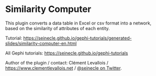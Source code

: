 # Similarity Computer

This plugin converts a data table in Excel or csv format into a network, based on the similarity of attributes of each entity.

Tutorial: https://seinecle.github.io/gephi-tutorials/generated-slides/similarity-computer-en.html

All Gephi tutorials: https://seinecle.github.io/gephi-tutorials

Author of the plugin / contact: Clément Levallois / https://www.clementlevallois.net / [@seinecle on Twitter](https://twitter.com/seinecle).

